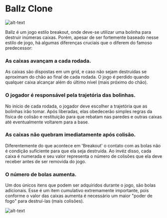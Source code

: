 # Ballz Clone

![alt-text][ballz-ketchapp]

Ballz é um jogo estilo breakout, onde deve-se utilizar uma bolinha para destruir inúmeras caixas. Porém, apesar de ser fortemente baseado nesse estilo de jogo, há algumas diferenças cruciais que o diferem do famoso predecessor:

### As caixas avançam a cada rodada. 

As caixas são dispostas em um grid, e caso não sejam destruídas se aproximam do chão ao final de cada rodada. O jogo é perdido quando qualquer caixa alcançar além do último nível (mais próximo do chão). 

### O jogador é responsável pela trajetória das bolinhas.

No início de cada rodada, o jogador deve escolher a trajetória que as bolinhas irão tomar. Após liberadas, elas obedecerão simples regras da física de colisão e restituição para que rebatam nas paredes e outras caixas até eventualmente voltarem para a base.

### As caixas não quebram imediatamente após colisão. 

Diferentemente do que acontece em 'Breakout' o contato com as bolas não é condição suficiente para que ela seja destruída. Ao invéz disso, cada caixa é numerada e seu valor representa o número de colisões que ela deve receber antes de ser removida do jogo.

### O número de bolas aumenta.

Um dos únicos itens que podem ser adquiridos durante o jogo, são bolas adicionais. Esse é um item cumulativo extremamente importante, pois conforme o valor das caixas aumenta é necessário um maior "poder de fogo" para destruí-las (mais colisões).


![alt-text][ballz-clone-demo]


[ballz-ketchapp]: https://i.ytimg.com/vi/QrQ4Wj8KWkg/maxresdefault.jpg
[ballz-clone-demo]: https://github.com/lhcopetti/BallZ_Clone/blob/develop/Demo.gif
